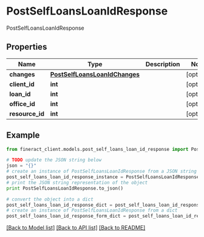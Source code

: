 # PostSelfLoansLoanIdResponse

PostSelfLoansLoanIdResponse

## Properties

Name | Type | Description | Notes
------------ | ------------- | ------------- | -------------
**changes** | [**PostSelfLoansLoanIdChanges**](PostSelfLoansLoanIdChanges.md) |  | [optional] 
**client_id** | **int** |  | [optional] 
**loan_id** | **int** |  | [optional] 
**office_id** | **int** |  | [optional] 
**resource_id** | **int** |  | [optional] 

## Example

```python
from fineract_client.models.post_self_loans_loan_id_response import PostSelfLoansLoanIdResponse

# TODO update the JSON string below
json = "{}"
# create an instance of PostSelfLoansLoanIdResponse from a JSON string
post_self_loans_loan_id_response_instance = PostSelfLoansLoanIdResponse.from_json(json)
# print the JSON string representation of the object
print PostSelfLoansLoanIdResponse.to_json()

# convert the object into a dict
post_self_loans_loan_id_response_dict = post_self_loans_loan_id_response_instance.to_dict()
# create an instance of PostSelfLoansLoanIdResponse from a dict
post_self_loans_loan_id_response_form_dict = post_self_loans_loan_id_response.from_dict(post_self_loans_loan_id_response_dict)
```
[[Back to Model list]](../README.md#documentation-for-models) [[Back to API list]](../README.md#documentation-for-api-endpoints) [[Back to README]](../README.md)



